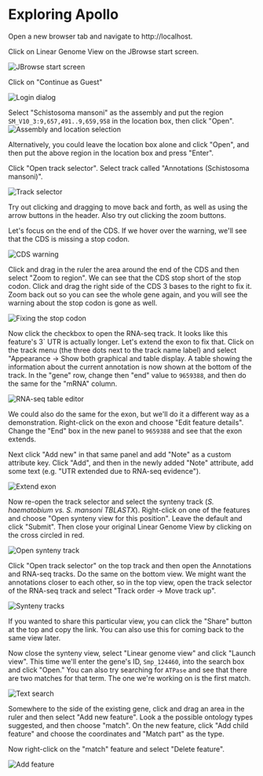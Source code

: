 # Exploring Apollo

Open a new browser tab and navigate to http://localhost.

Click on Linear Genome View on the JBrowse start screen.

![JBrowse start screen](jbrowse-start-screen.png)

Click on "Continue as Guest"

![Login dialog](login.png)

Select "Schistosoma mansoni" as the assembly and put the region
`SM_V10_3:9,657,491..9,659,958` in the location box, then click "Open".
![Assembly and location selection](select-assembly-location.png)

Alternatively, you could leave the location box alone and click "Open", and then
put the above region in the location box and press "Enter".

Click "Open track selector". Select track called "Annotations (Schistosoma
mansoni)".

![Track selector](track-selector.png)

Try out clicking and dragging to move back and forth, as well as using the arrow
buttons in the header. Also try out clicking the zoom buttons.

Let's focus on the end of the CDS. If we hover over the warning, we'll see that
the CDS is missing a stop codon.

![CDS warning](cds-warning.png)

Click and drag in the ruler the area around the end of the CDS and then select
"Zoom to region". We can see that the CDS stop short of the stop codon. Click
and drag the right side of the CDS 3 bases to the right to fix it. Zoom back out
so you can see the whole gene again, and you will see the warning about the stop
codon is gone as well.

![Fixing the stop codon](fix-stop-codon.png)

Now click the checkbox to open the RNA-seq track. It looks like this feature's
3\` UTR is actually longer. Let's extend the exon to fix that. Click on the
track menu (the three dots next to the track name label) and select "Appearance
-> Show both graphical and table display. A table showing the information about
the current annotation is now shown at the bottom of the track. In the "gene"
row, change then "end" value to `9659388`, and then do the same for the "mRNA"
column.

![RNA-seq table editor](rnaseq-table-editor.png)

We could also do the same for the exon, but we'll do it a different way as a
demonstration. Right-click on the exon and choose "Edit feature details". Change
the "End" box in the new panel to `9659388` and see that the exon extends.

Next click "Add new" in that same panel and add "Note" as a custom attribute
key. Click "Add", and then in the newly added "Note" attribute, add some text
(e.g. "UTR extended due to RNA-seq evidence").

![Extend exon](extend-exon.png)

Now re-open the track selector and select the synteny track (_S. haematobium vs.
S. mansoni TBLASTX_). Right-click on one of the features and choose "Open
synteny view for this position". Leave the default and click "Submit". Then
close your original Linear Genome View by clicking on the cross circled in red.

![Open synteny track](open-synteny-track.png)

Click "Open track selector" on the top track and then open the Annotations and
RNA-seq tracks. Do the same on the bottom view. We might want the annotations
closer to each other, so in the top view, open the track selector of the RNA-seq
track and select "Track order -> Move track up".

![Synteny tracks](synteny-tracks.png)

If you wanted to share this particular view, you can click the "Share" button at
the top and copy the link. You can also use this for coming back to the same
view later.

Now close the synteny view, select "Linear genome view" and click "Launch view".
This time we'll enter the gene's ID, `Smp_124460`, into the search box and click
"Open." You can also try searching for `ATPase` and see that there are two
matches for that term. The one we're working on is the first match.

![Text search](search-text.png)

Somewhere to the side of the existing gene, click and drag an area in the ruler
and then select "Add new feature". Look a the possible ontology types suggested,
and then choose "match". On the new feature, click "Add child feature" and
choose the coordinates and "Match part" as the type.

Now right-click on the "match" feature and select "Delete feature".

![Add feature](add-feature.png)
